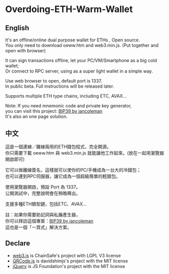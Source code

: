 # Overdoing-ETH-Warm-Wallet

## English
It's an offline/online dual purpose wallet for ETHs , Open source.  
You only need to download oeww.htm and web3.min.js. (Put together and open with browser)  

It can sign transactions offline, let your PC/VM/Smartphone as a big cold wallet;  
Or connect to RPC server, using as a super light wallet in a simple way.  

Use web browser to open, default port is 1337.  
In public beta. Full instructions will be released later.  

Supports multiple ETH type chains, including ETC, AVAX...  

Note: If you need mnemonic code and private key generator,  
you can visit this project: [BIP39 by iancoleman](https://github.com/iancoleman/bip39)  
It's also an one page solution.

## 中文
這是一個連線／離線兩用的ETH錢包程式，完全開源。  
你只需要下載 oeww.htm 與 web3.min.js 就能讓他工作起來。(放在一起用瀏覽器開啟即可) 

它可以做離線簽名，這樣就可以使你的PC/手機成為一台大的冷錢包；  
也可以連到RPC伺服器，讓它成為一個超級簡單的輕錢包。  

使用瀏覽器開啟，預設 Port 為 1337。  
公開測試中，完整說明會在稍晚釋出。

支援多種ETH類型鏈，包括ETC、AVAX...

註：如果你需要助記詞與私鑰產生器，  
你可以拜訪這個專案：[BIP39 by iancoleman](https://github.com/iancoleman/bip39)  
這也是一個「一頁式」解決方案。

## Declare
 * [web3.js](https://github.com/ChainSafe/web3.js) is ChainSafe's project with LGPL V3 license 
 * [QRCode.js](https://github.com/davidshimjs/qrcodejs) is davidshimjs's project with the MIT license 
 * [jQuery](http://jquery.org/license/) is JS Foundation's project with the MIT license 
